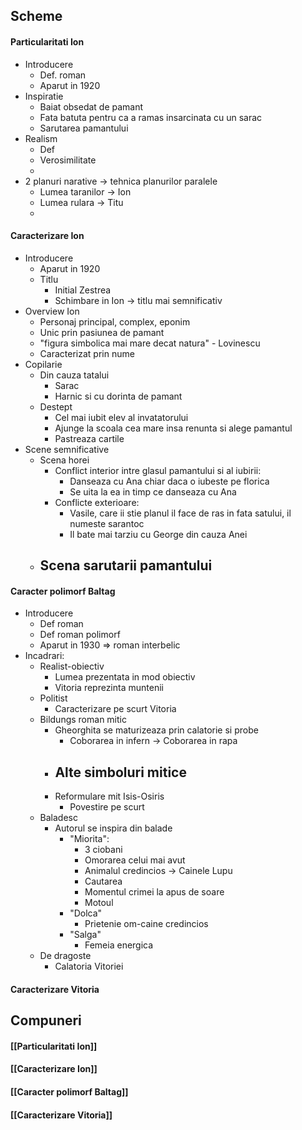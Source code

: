 ## Scheme
#### Particularitati Ion
- Introducere
	- Def. roman
	- Aparut in 1920
- Inspiratie
	- Baiat obsedat de pamant
	- Fata batuta pentru ca a ramas insarcinata cu un sarac
	- Sarutarea pamantului
- Realism
	- Def
	- Verosimilitate
	- 
- 2 planuri narative -> tehnica planurilor paralele
	- Lumea taranilor -> Ion
	- Lumea rulara -> Titu
	- 

#### Caracterizare Ion
- Introducere
	- Aparut in 1920
	- Titlu
		- Initial Zestrea
		- Schimbare in Ion -> titlu mai semnificativ
- Overview Ion
	- Personaj principal, complex, eponim
	- Unic prin pasiunea de pamant
	- "figura simbolica mai mare decat natura" - Lovinescu
	- Caracterizat prin nume
- Copilarie
	- Din cauza tatalui
		- Sarac
		- Harnic si cu dorinta de pamant
	- Destept
		- Cel mai iubit elev al invatatorului
		- Ajunge la scoala cea mare insa renunta si alege pamantul
		- Pastreaza cartile
- Scene semnificative
	- Scena horei
		- Conflict interior intre glasul pamantului si al iubirii:
			- Danseaza cu Ana chiar daca o iubeste pe florica
			- Se uita la ea in timp ce danseaza cu Ana
		- Conflicte exterioare: 
			- Vasile, care ii stie planul il face de ras in fata satului, il numeste sarantoc
			- Il bate mai tarziu cu George din cauza Anei 
	- Scena sarutarii pamantului
		- 

#### Caracter polimorf Baltag
- Introducere
	- Def roman
	- Def roman polimorf
	- Aparut in 1930 => roman interbelic
- Incadrari:
	- Realist-obiectiv
		- Lumea prezentata in mod obiectiv
		- Vitoria reprezinta muntenii
	- Politist
		- Caracterizare pe scurt Vitoria
	- Bildungs roman mitic
		- Gheorghita se maturizeaza prin calatorie si probe
			- Coborarea in infern -> Coborarea in rapa
		- Alte simboluri mitice
			- 
		- Reformulare mit Isis-Osiris
			- Povestire pe scurt
	- Baladesc
		- Autorul se inspira din balade
			- "Miorita": 
				- 3 ciobani
				- Omorarea celui mai avut
				- Animalul credincios -> Cainele Lupu
				- Cautarea
				- Momentul crimei la apus de soare
				- Motoul
			- "Dolca"
				- Prietenie om-caine credincios
			- "Salga"
				- Femeia energica
	- De dragoste
		- Calatoria Vitoriei

#### Caracterizare Vitoria

## Compuneri

#### [[Particularitati Ion]]

#### [[Caracterizare Ion]]

#### [[Caracter polimorf Baltag]]

#### [[Caracterizare Vitoria]]